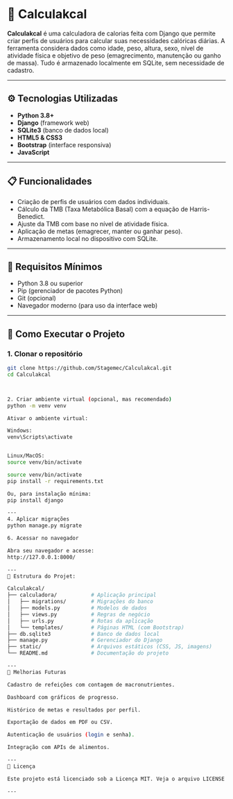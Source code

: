 # 🥗 Calculakcal

**Calculakcal** é uma calculadora de calorias feita com Django que permite criar perfis de usuários para calcular suas necessidades calóricas diárias. A ferramenta considera dados como idade, peso, altura, sexo, nível de atividade física e objetivo de peso (emagrecimento, manutenção ou ganho de massa). Tudo é armazenado localmente em SQLite, sem necessidade de cadastro.

---

## ⚙️ Tecnologias Utilizadas

- **Python 3.8+**
- **Django** (framework web)
- **SQLite3** (banco de dados local)
- **HTML5 & CSS3**
- **Bootstrap** (interface responsiva)
- **JavaScript**

---

## 📋 Funcionalidades

- Criação de perfis de usuários com dados individuais.
- Cálculo da TMB (Taxa Metabólica Basal) com a equação de Harris-Benedict.
- Ajuste da TMB com base no nível de atividade física.
- Aplicação de metas (emagrecer, manter ou ganhar peso).
- Armazenamento local no dispositivo com SQLite.

---

## 🧰 Requisitos Mínimos

- Python 3.8 ou superior
- Pip (gerenciador de pacotes Python)
- Git (opcional)
- Navegador moderno (para uso da interface web)

---

## 🚀 Como Executar o Projeto

### 1. Clonar o repositório

```bash
git clone https://github.com/Stagemec/Calculakcal.git
cd Calculakcal



2. Criar ambiente virtual (opcional, mas recomendado)
python -m venv venv

Ativar o ambiente virtual:

Windows:
venv\Scripts\activate


Linux/MacOS:
source venv/bin/activate

source venv/bin/activate
pip install -r requirements.txt

Ou, para instalação mínima:
pip install django

---
4. Aplicar migrações
python manage.py migrate

6. Acessar no navegador

Abra seu navegador e acesse:
http://127.0.0.1:8000/

---
📁 Estrutura do Projet:

Calculakcal/
├── calculadora/           # Aplicação principal
│   ├── migrations/        # Migrações do banco
│   ├── models.py          # Modelos de dados
│   ├── views.py           # Regras de negócio
│   ├── urls.py            # Rotas da aplicação
│   └── templates/         # Páginas HTML (com Bootstrap)
├── db.sqlite3             # Banco de dados local
├── manage.py              # Gerenciador do Django
├── static/                # Arquivos estáticos (CSS, JS, imagens)
└── README.md              # Documentação do projeto

---
🌱 Melhorias Futuras

Cadastro de refeições com contagem de macronutrientes.

Dashboard com gráficos de progresso.

Histórico de metas e resultados por perfil.

Exportação de dados em PDF ou CSV.

Autenticação de usuários (login e senha).

Integração com APIs de alimentos.

---
📄 Licença

Este projeto está licenciado sob a Licença MIT. Veja o arquivo LICENSE para mais detalhes.

---





